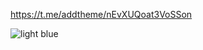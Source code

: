 https://t.me/addtheme/nEvXUQoat3VoSSon

![light blue](https://github.com/user-attachments/assets/bce7b21d-03b6-4e25-9cef-d1507ccbbe93)
